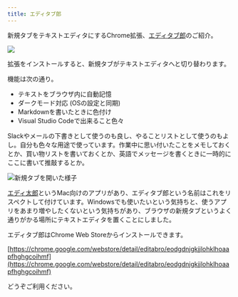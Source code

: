 ```yaml
---
title: エディタブ郎
---
```

新規タブをテキストエディタにするChrome拡張、[エディタブ郎](https://chrome.google.com/webstore/detail/editabro/eodgdnjgkjjlohklhoaapfhghgcoihmf)のご紹介。

![](https://lh3.googleusercontent.com/docs/ADP-6oGmQVlSEpFlQwJF59A__yfrlPotPpXpCSgElL1BpqMyacYK_nDSdL9zoL_mb1gDX0RZpNprtME8uvmNlTWCBEpBhPjl3DDTQxZDY00yNly0BnsEy6mmyWHca5tgPJLAyhgrRxQVX9eWrAwnxpvdHMVGqB-WqzKsuU5jSrYcSxrQNyCVnCLK0yLA4sNX58R4j1YehuCVQ0VURqKp0ZGhTMinyc6zRc42180adHfWBvHjst2B6CyapRWX5Jh5rJRT1tUVF9mDGTlHQJe-kHRadpay_-BNR8jFd1AdauuTv6T6B8FQsq4JRlz4GrRlPvRH2DE_JN6GRWiRbNjGGsw13BKGHeB_3jNtQi9aIEL9x6kZBpoxxoDh9NzR1sAJcZA1PXlifvQewIjVaVr7bYfYm70GFfnwsrLhLrCqzTlsC0RoSb43eaBJNq-vQc-3_HKIswb_iGEFz5eGfJHPifc3NmNkcM9Rf9jCiGF2zF6uVeL-F57SfgKtj6u29dmFZ6N96U5AioEjt2Xi5ihm2lN675wTESYD8QUpDmSwTLe-zRa3_Fgc-_yfh0MvtfULz2idVZcD5wu2QclFQi6KgrDRVS9e4dxnkDBqI1CanAJKZ4S6lubI878GVOIM5QFLPOiTRmY8yyN_XnywSWbvleZBfL0zwaotXISGlOmU_65ghXG_MHnw-YpMUQQSJP2THyEHn9Vtrv_yYZBFzrA7_MdwVYY2uHdopRCwCRB-V1Gp_qQflykJQL38YtL16Nsv_4rS5YoN2af8JbVW3SdgiZxR1IB-gN2w6oAMo0yChAb2s2SsdENfseknQ8aaUrdVhEFMbeN_rs_KtVQpYlnLKT1BuWI1AU0tQZHA2dDLYoai6BIW5sq0rmeGaY_a0o8EZXtWlCQDefwpd-vfEx5zZtw96GrTFxGoVDYeWdMTvmTzekctuicyrViFuRDm_fVJPeWWc6bBCv7LgbA0kZhV7IU6FsR6vg2VPoJ1Stu7TW7WntT_N88k2P57cISJ2tE_MbIdNHIHuyUQmZXnsOENgM1kTNFojm2eOrIwuvcCiBV4I1EPqyRwnRbAgaxZho08DC3P8txr9gAD5TGIHcaD1ixyPXdhQFF48fVv_NBXFF0Vx2wxRlMPHMxmM_invr7v_L6QicYejgjhyQXijl4bDJJmyLr462LF4KOoVMuJNLfb1GzfC1Eul-GjuUNj76aYWeiVMKElQveUM595BPtzSAmHCqKVRwzH4GGAH0EsMaOkf0IRYkVJoQ)

拡張をインストールすると、新規タブがテキストエディタへと切り替わります。

機能は次の通り。

*   テキストをブラウザ内に自動記憶
*   ダークモード対応 (OSの設定と同期)
*   Markdownを書いたときに色付け
*   Visual Studio Codeで出来ること色々

Slackやメールの下書きとして使うのも良し、やることリストとして使うのもよし。自分も色々な用途で使っています。作業中に思い付いたことをメモしておくとか、買い物リストを書いておくとか、英語でメッセージを書くときに一時的にここに書いて推敲するとか。

![](https://lh3.googleusercontent.com/docs/ADP-6oFitSTZLQEhR6go6HBAoaamOoqK34WNKGfouzX4lI5NmOm3M9KIMI2sXw0RjoaWKeZwevguJ4t3axGDuy8mm-iuCEvl80rG4HjPxLbXNpoCoIxJ9Ch5Mfs5DuxYED_BbHq5ZnwMXD0YF5DJ5e1cqglXbGEiOx1bUAFDZHlC3DGElQWCVbtPcyfEubnKnQwEqv5wwYkgpne9a-1sXAcm_zDNRKdQxz8kDtxz8VJBRy894bcfHkuow2lns3nq3DC85bG9hY3QY-VR-tVxEnEAoLuqy2_vL0vLSTOIXrFfmYQTP4SdaN-YBtK2SHufLNbtk6cktm7uVzZXoYXaxCVbVBLvAenijkm9Yr7V7scVX8NQCHscWO3cl4LTQHuhE8VfI5RvmXz2HhPe0Fd7F40xCXsH856vGLx8b-2ua6BIOo1WvkIwC2dBP0hlA3SvKp8T_mI2EjmFax3JhCgKeHpVDg7ITDrinyEJKqzAhSwlIB3D8dprgOlzTUZ4hmvC2_2eOYOLmR0yAd4X5k_S0Po2qbyB2xj-NtKEP-dmDMNZNx4zB4JlXHteCdP33Bho7xUQE7sgMMLdvD8Q2VsljHg8ODtLvCO2UaiqEUxxmZwlrnnnQ-1aaSV4EsojCeY8GQ8MCNrbyEuc61YPuKLJz8LvZSPBw5ItZ8gpq3CCDgh2qaZzjyJ0CtJ4x9eOaht2H4Gyjkyz7FyIxSZmWB6AuH_BcfoEo17bO_QBpR43qqDaZFWVuy30AkCg7E2ygD-BKUFYQUfx1pn2Qbvv9vz8L_DPybmPAUyX14lUoMoYqG8s3nfgI0FX9Qni8cTKVOgRDxmS6irTDX2_HJTx3AzTeWshMNE4FJKa7NiQJD1XLs0ZNbvmEy7_fNQnUr-MArtRRrMMlzjuqyK5_PWFPorbQDHQYB7E275xRzrZOwTMUHfG6bN_YBfuGwQ_2Wa7ecYKeJchXh2uuldPEUzO-1YycCfJtjPD-vpIdeLPcqRo0qa61NZ5JMKjcLKV_EX4ytFJiorJuFXpYGBAYIR2zeERrdj5yPl4OJnSD-y3u25M5-XUmruPbHgFNaE-9Sy7SzpZ1zjjX1MLPt5njpgvkzto1m_CbD-hFDX-NYwsy7ZsKexZM9iJVdIWtH3LfLDIeaEFXWDbHbtTrJh31C7h8lag5VMbkasoPO6pJS5TPq5UGdImTA7VDIc4pxpprdvGUdu2Sz1d0Gz3WIVuliNg64UUbnyemL4t9m4brtruk6L_ASNV7c1-vxVwMA "新規タブを開いた様子")

[エディ太郎](https://editaro.com/)というMac向けのアプリがあり、エディタブ郎という名前はこれをリスペクトして付けています。Windowsでも使いたいという気持ちと、使うアプリをあまり増やしたくないという気持ちがあり、ブラウザの新規タブというよく通りがかる場所にテキストエディタを置くことにしました。

エディタブ郎はChrome Web Storeからインストールできます。

[https://chrome.google.com/webstore/detail/editabro/eodgdnjgkjjlohklhoaapfhghgcoihmf](https://chrome.google.com/webstore/detail/editabro/eodgdnjgkjjlohklhoaapfhghgcoihmf)

どうぞご利用ください。
